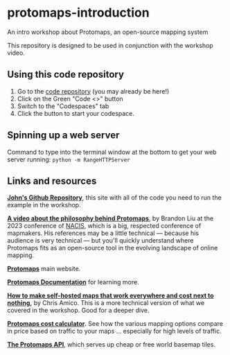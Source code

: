 # protomaps-introduction
An intro workshop about Protomaps, an open-source mapping system

This repository is designed to be used in conjunction with the workshop video.

## Using this code repository

1. Go to the [code repository](https://github.com/jkeefe/protomaps-introduction) (you may already be here!)
2. Click on the Green "Code <>" button
3. Switch to the "Codespaces" tab
4. Click the button to start your codespace.

## Spinning up a web server

Command to type into the terminal window at the bottom to get your web server running: `python -m RangeHTTPServer`

## Links and resources

[**John's Github Repository**](https://github.com/jkeefe/protomaps-introduction), this site with all of the code you need to run the example in the workshop.

[**A video about the philosophy behind Protomaps**](https://youtu.be/_R5pM8lVldU), by Brandon Liu at the 2023 conference of [NACIS](https://nacis.org/), which is a big, respected conference of mapmakers. His references may be a little technical — because his audience is very technical — but you'll quickly understand where Protomaps fits as an open-source tool in the evolving landscape of online mapping.

[**Protomaps**](https://protomaps.com) main website.

[**Protomaps Documentation**](https://docs.protomaps.com/) for learning more.

[**How to make self-hosted maps that work everywhere and cost next to nothing**](https://www.muckrock.com/news/archives/2024/feb/13/release-notes-how-to-make-self-hosted-maps-that-work-everywhere-cost-next-to-nothing-and-might-even-work-in-airplane-mode/)**,** by Chris Amico. This is a more technical version of what we covered in the workshop. Good for a deeper dive.

[**Protomaps cost calculator**](https://docs.protomaps.com/deploy/cost)**.** See how the various mapping options compare in price based on traffic to your maps … especially for high levels of traffic.

[**The Protomaps API**](https://protomaps.com/api), which serves up cheap or free world basemap tiles.
